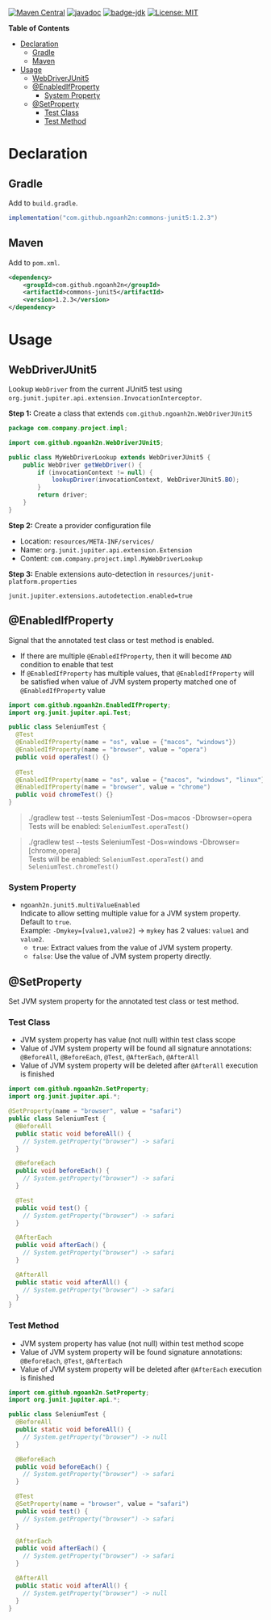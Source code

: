 [![Maven Central](https://maven-badges.herokuapp.com/maven-central/com.github.ngoanh2n/commons-junit5/badge.svg)](https://maven-badges.herokuapp.com/maven-central/com.github.ngoanh2n/commons-junit5)
[![javadoc](https://javadoc.io/badge2/com.github.ngoanh2n/commons-junit5/javadoc.svg)](https://javadoc.io/doc/com.github.ngoanh2n/commons-junit5)
[![badge-jdk](https://img.shields.io/badge/jdk-8-blue.svg)](http://www.oracle.com/technetwork/java/javase/downloads/index.html)
[![License: MIT](https://img.shields.io/badge/License-MIT-blueviolet.svg)](https://opensource.org/licenses/MIT)

**Table of Contents**
<!-- TOC -->
* [Declaration](#declaration)
  * [Gradle](#gradle)
  * [Maven](#maven)
* [Usage](#usage)
  * [WebDriverJUnit5](#webdriverjunit5)
  * [@EnabledIfProperty](#enabledifproperty)
    * [System Property](#system-property)
  * [@SetProperty](#setproperty)
    * [Test Class](#test-class)
    * [Test Method](#test-method)
<!-- TOC -->

# Declaration
## Gradle
Add to `build.gradle`.
```gradle
implementation("com.github.ngoanh2n:commons-junit5:1.2.3")
```

## Maven
Add to `pom.xml`.
```xml
<dependency>
    <groupId>com.github.ngoanh2n</groupId>
    <artifactId>commons-junit5</artifactId>
    <version>1.2.3</version>
</dependency>
```

# Usage
## WebDriverJUnit5
Lookup `WebDriver` from the current JUnit5 test using `org.junit.jupiter.api.extension.InvocationInterceptor`.

**Step 1:** Create a class that extends `com.github.ngoanh2n.WebDriverJUnit5`
```java
package com.company.project.impl;

import com.github.ngoanh2n.WebDriverJUnit5;

public class MyWebDriverLookup extends WebDriverJUnit5 {
    public WebDriver getWebDriver() {
        if (invocationContext != null) {
            lookupDriver(invocationContext, WebDriverJUnit5.BO);
        }
        return driver;
    }
}
```

**Step 2:** Create a provider configuration file
- Location: `resources/META-INF/services/`
- Name: `org.junit.jupiter.api.extension.Extension`
- Content: `com.company.project.impl.MyWebDriverLookup`

**Step 3:** Enable extensions auto-detection in `resources/junit-platform.properties`
```
junit.jupiter.extensions.autodetection.enabled=true
```

## @EnabledIfProperty
Signal that the annotated test class or test method is enabled.
- If there are multiple `@EnabledIfProperty`, then it will become `AND` condition to enable that test
- If `@EnabledIfProperty` has multiple values, that `@EnabledIfProperty` will be satisfied when value of JVM system property matched one of `@EnabledIfProperty` value
```java
import com.github.ngoanh2n.EnabledIfProperty;
import org.junit.jupiter.api.Test;

public class SeleniumTest {
  @Test
  @EnabledIfProperty(name = "os", value = {"macos", "windows"})
  @EnabledIfProperty(name = "browser", value = "opera")
  public void operaTest() {}
  
  @Test
  @EnabledIfProperty(name = "os", value = {"macos", "windows", "linux"})
  @EnabledIfProperty(name = "browser", value = "chrome")
  public void chromeTest() {}
}
```
> ./gradlew test --tests SeleniumTest -Dos=macos -Dbrowser=opera<br>
Tests will be enabled: `SeleniumTest.operaTest()`

> ./gradlew test --tests SeleniumTest -Dos=windows -Dbrowser=[chrome,opera]<br>
Tests will be enabled: `SeleniumTest.operaTest()` and `SeleniumTest.chromeTest()`

### System Property
- `ngoanh2n.junit5.multiValueEnabled`<br>
  Indicate to allow setting multiple value for a JVM system property. Default to `true`.<br>
  Example: `-Dmykey=[value1,value2]` → `mykey` has 2 values: `value1` and `value2`.
  + `true`: Extract values from the value of JVM system property.
  + `false`: Use the value of JVM system property directly.

## @SetProperty
Set JVM system property for the annotated test class or test method.

### Test Class
- JVM system property has value (not null) within test class scope
- Value of JVM system property will be found all signature annotations: `@BeforeAll`, `@BeforeEach`, `@Test`, `@AfterEach`, `@AfterAll`
- Value of JVM system property will be deleted after `@AfterAll` execution is finished
```java
import com.github.ngoanh2n.SetProperty;
import org.junit.jupiter.api.*;

@SetProperty(name = "browser", value = "safari")
public class SeleniumTest {
  @BeforeAll
  public static void beforeAll() {
    // System.getProperty("browser") -> safari
  }

  @BeforeEach
  public void beforeEach() {
    // System.getProperty("browser") -> safari
  }

  @Test
  public void test() {
    // System.getProperty("browser") -> safari
  }

  @AfterEach
  public void afterEach() {
    // System.getProperty("browser") -> safari
  }

  @AfterAll
  public static void afterAll() {
    // System.getProperty("browser") -> safari
  }
}
```
### Test Method
- JVM system property has value (not null) within test method scope
- Value of JVM system property will be found signature annotations: `@BeforeEach`, `@Test`, `@AfterEach`
- Value of JVM system property will be deleted after `@AfterEach` execution is finished
```java
import com.github.ngoanh2n.SetProperty;
import org.junit.jupiter.api.*;

public class SeleniumTest {
  @BeforeAll
  public static void beforeAll() {
    // System.getProperty("browser") -> null
  }

  @BeforeEach
  public void beforeEach() {
    // System.getProperty("browser") -> safari
  }

  @Test
  @SetProperty(name = "browser", value = "safari")
  public void test() {
    // System.getProperty("browser") -> safari
  }

  @AfterEach
  public void afterEach() {
    // System.getProperty("browser") -> safari
  }

  @AfterAll
  public static void afterAll() {
    // System.getProperty("browser") -> null
  }
}
```
